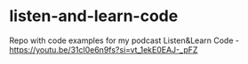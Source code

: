 # listen-and-learn-code
Repo with code examples for my podcast Listen&amp;Learn Code - https://youtu.be/31cl0e6n9fs?si=vt_1ekE0EAJ-_pFZ
